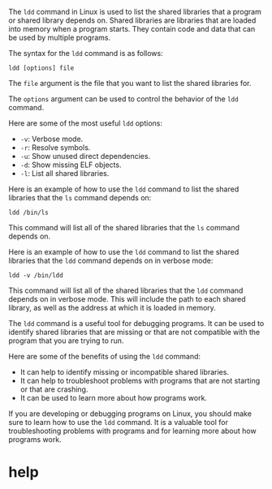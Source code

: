 The `ldd` command in Linux is used to list the shared libraries that a program or shared library depends on. Shared libraries are libraries that are loaded into memory when a program starts. They contain code and data that can be used by multiple programs.

The syntax for the `ldd` command is as follows:

```
ldd [options] file
```

The `file` argument is the file that you want to list the shared libraries for.

The `options` argument can be used to control the behavior of the `ldd` command.

Here are some of the most useful `ldd` options:

* `-v`: Verbose mode.
* `-r`: Resolve symbols.
* `-u`: Show unused direct dependencies.
* `-d`: Show missing ELF objects.
* `-l`: List all shared libraries.

Here is an example of how to use the `ldd` command to list the shared libraries that the `ls` command depends on:

```
ldd /bin/ls
```

This command will list all of the shared libraries that the `ls` command depends on.

Here is an example of how to use the `ldd` command to list the shared libraries that the `ldd` command depends on in verbose mode:

```
ldd -v /bin/ldd
```

This command will list all of the shared libraries that the `ldd` command depends on in verbose mode. This will include the path to each shared library, as well as the address at which it is loaded in memory.

The `ldd` command is a useful tool for debugging programs. It can be used to identify shared libraries that are missing or that are not compatible with the program that you are trying to run.

Here are some of the benefits of using the `ldd` command:

* It can help to identify missing or incompatible shared libraries.
* It can help to troubleshoot problems with programs that are not starting or that are crashing.
* It can be used to learn more about how programs work.

If you are developing or debugging programs on Linux, you should make sure to learn how to use the `ldd` command. It is a valuable tool for troubleshooting problems with programs and for learning more about how programs work.



# help 

```

```
